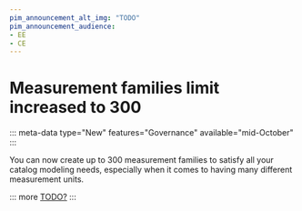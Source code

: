 ```yaml
---
pim_announcement_alt_img: "TODO"
pim_announcement_audience:
- EE
- CE
---
```


# Measurement families limit increased to 300
::: meta-data type="New" features="Governance" available="mid-October"
:::

You can now create up to 300 measurement families to satisfy all your catalog modeling needs, especially when it comes to having many different measurement units.

::: more
[TODO?](../articles/TODO.html)
:::
